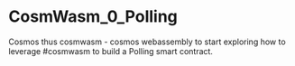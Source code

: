 # CosmWasm_0_Polling
Cosmos thus cosmwasm - cosmos webassembly to start exploring how to leverage #cosmwasm to build a Polling smart contract.
